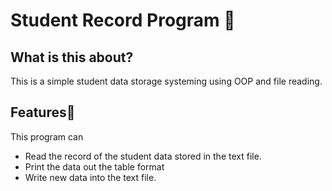 
# Student Record Program 📔
## What is this about?
This is a simple student data storage systeming using OOP and file reading.

## Features🌟
This program can
* Read the record of the student data stored in the text file.
* Print the data out the table format
* Write new data into the text file.


